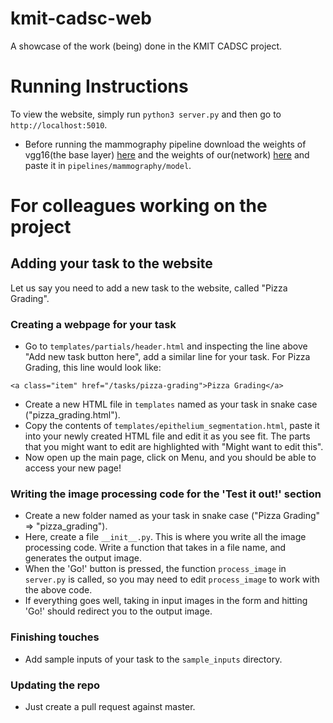 # kmit-cadsc-web

A showcase of the work (being) done in the KMIT CADSC project.

# Running Instructions

To view the website, simply run `python3 server.py` and then go to `http://localhost:5010`.

- Before running the mammography pipeline download the weights of vgg16(the base layer) [here](https://drive.google.com/file/d/1ln0PRgP0ElZKgoUalSwkKE7TvSR801RH/view?usp=sharing) and the weights of our(network) [here](https://drive.google.com/file/d/1-94kNV9t6NVDC1nC6ULB4Kwwe5bKusL5/view?usp=sharing) and paste it in `pipelines/mammography/model`.

# For colleagues working on the project


## Adding your task to the website

Let us say you need to add a new task to the website, called "Pizza Grading".

### Creating a webpage for your task

- Go to `templates/partials/header.html` and inspecting the line above "Add new task button here", add a similar line for your task.
For Pizza Grading, this line would look like:
```
<a class="item" href="/tasks/pizza-grading">Pizza Grading</a>
```
- Create a new HTML file in `templates` named as your task in snake case ("pizza_grading.html").
- Copy the contents of `templates/epithelium_segmentation.html`, paste it into your newly created HTML file and edit it as you see fit. The parts that you might want to edit are highlighted with "Might want to edit this".
- Now open up the main page, click on Menu, and you should be able to access your new page!

### Writing the image processing code for the 'Test it out!' section

- Create a new folder named as your task in snake case ("Pizza Grading" => "pizza_grading").
- Here, create a file `__init__.py`. This is where you write all the image processing code. Write a function that takes in a file name, and generates the output image.
- When the 'Go!' button is pressed, the function `process_image` in `server.py` is called, so you may need to edit `process_image` to work with the above code.
- If everything goes well, taking in input images in the form and hitting 'Go!' should redirect you to the output image.

### Finishing touches

- Add sample inputs of your task to the `sample_inputs` directory.

### Updating the repo

- Just create a pull request against master.
